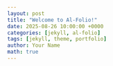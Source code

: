 ```yaml
---
layout: post
title: "Welcome to Al-Folio!"
date: 2025-08-26 10:00:00 +0000
categories: [jekyll, al-folio]
tags: [jekyll, theme, portfolio]
author: Your Name
math: true
---
```

